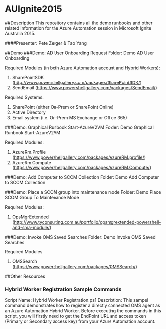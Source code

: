 # AUIgnite2015

##Description
This repository contains all the demo runbooks and other related information for the Azure Automation session in Microsoft Ignite Australia 2015.

####Presenter: Pete Zerger & Tao Yang

##Demo
###Demo: AD User Onboarding Request
Folder: Demo AD User Onboarding

Required Modules (in both Azure Automation account and Hybrid Workers):

01. SharePointSDK (http://www.powershellgallery.com/packages/SharePointSDK/)
02. SendEmail (https://www.powershellgallery.com/packages/SendEmail/)

Required Systems:

01. SharePoint (either On-Prem or SharePoint Online)
02. Active Directory
03. Email system (i.e. On-Prem MS Exchange or Office 365)

###Demo: Graphical Runbook Start-AzureV2VM
Folder: Demo Graphical Runbook Start-AzureV2VM

Required Modules:

01. AzureRm.Profile (https://www.powershellgallery.com/packages/AzureRM.profile/)
02. AzureRm.Compute (https://www.powershellgallery.com/packages/AzureRM.Compute/)

###Demo: Add Computer to SCCM Collection
Folder: Demo Add Computer to SCCM Collection

###Demo: Place a SCOM group into maintenance mode
Folder: Demo Place SCOM Group To Maintenance Mode

Required Modules:

01. OpsMgrExtended (http://www.tyconsulting.com.au/portfolio/opsmgrextended-powershell-and-sma-module/)

###Demo: Invoke OMS Saved Searches
Folder: Demo Invoke OMS Saved Searches

Required Modules

01. OMSSearch (https://www.powershellgallery.com/packages/OMSSearch/)

##Other Resources
### Hybrid Worker Registration Sample Commands
Script Name: Hybrid Worker Registration.ps1
Description:
This sampel command demonstrates how to register a directly connected OMS agent as an Azure Automation Hybrid Worker. Before executing the commands in this script, you will firstly need to get the EndPoint URL and access token (Primary or Secondary access key) from your Azure Automation account.